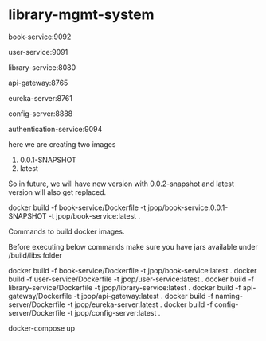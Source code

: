 # library-mgmt-system

book-service:9092

user-service:9091

library-service:8080

api-gateway:8765

eureka-server:8761

config-server:8888

authentication-service:9094

here we are creating two images
1. 0.0.1-SNAPSHOT
2. latest

So in future, we will have new version with 0.0.2-snapshot and latest version will also get replaced.

docker build -f book-service/Dockerfile -t jpop/book-service:0.0.1-SNAPSHOT -t jpop/book-service:latest .

Commands to build docker images. 

Before executing below commands make sure you have jars available under /build/libs folder

docker build -f book-service/Dockerfile -t jpop/book-service:latest .
docker build -f user-service/Dockerfile -t jpop/user-service:latest .
docker build -f library-service/Dockerfile -t jpop/library-service:latest .
docker build -f api-gateway/Dockerfile -t jpop/api-gateway:latest .
docker build -f naming-server/Dockerfile -t jpop/eureka-server:latest .
docker build -f config-server/Dockerfile -t jpop/config-server:latest .

docker-compose up